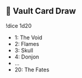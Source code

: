 ## 🎲 Vault Card Draw
!dice 1d20

- 1: The Void
- 2: Flames
- 3: Skull
- 4: Donjon
- ...
- 20: The Fates
